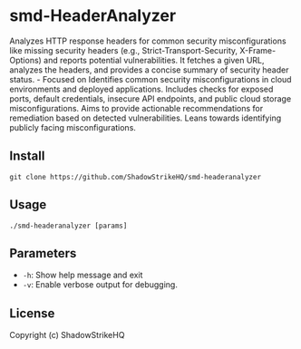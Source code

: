 # smd-HeaderAnalyzer
Analyzes HTTP response headers for common security misconfigurations like missing security headers (e.g., Strict-Transport-Security, X-Frame-Options) and reports potential vulnerabilities.  It fetches a given URL, analyzes the headers, and provides a concise summary of security header status. - Focused on Identifies common security misconfigurations in cloud environments and deployed applications. Includes checks for exposed ports, default credentials, insecure API endpoints, and public cloud storage misconfigurations. Aims to provide actionable recommendations for remediation based on detected vulnerabilities. Leans towards identifying publicly facing misconfigurations.

## Install
`git clone https://github.com/ShadowStrikeHQ/smd-headeranalyzer`

## Usage
`./smd-headeranalyzer [params]`

## Parameters
- `-h`: Show help message and exit
- `-v`: Enable verbose output for debugging.

## License
Copyright (c) ShadowStrikeHQ

